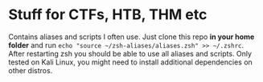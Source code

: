 # Stuff for CTFs, HTB, THM etc
Contains aliases and scripts I often use. Just clone this repo **in your home folder** and run `echo "source ~/zsh-aliases/aliases.zsh" >> ~/.zshrc`. After restarting zsh you should be able to use all aliases and scripts. Only tested on Kali Linux, you might need to install additional dependencies on other distros. 

